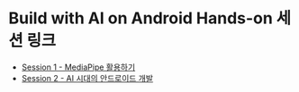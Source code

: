 # Build with AI on Android Hands-on 세션 링크

- [Session 1 - MediaPipe 활용하기](/_posts/BuildwithAl_HandsOn/mediapipe_face_stylizer_android/index.html)
- [Session 2 - AI 시대의 안드로이드 개발](/_posts/BuildwithAl_HandsOn/ai_android_pair_programming/index.html)
